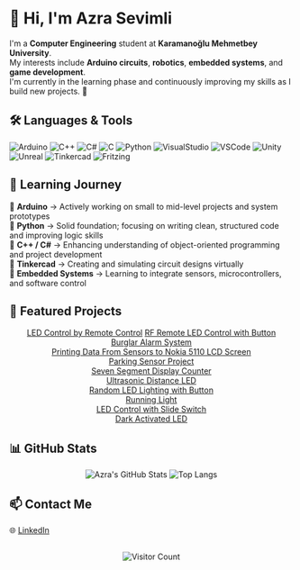 # 👋 Hi, I'm Azra Sevimli  

I'm a **Computer Engineering** student at **Karamanoğlu Mehmetbey University**.  
My interests include **Arduino circuits**, **robotics**, **embedded systems**, and **game development**.  
I'm currently in the learning phase and continuously improving my skills as I build new projects. 🚀  

## 🛠️ Languages & Tools  

![Arduino](https://skillicons.dev/icons?i=arduino)
![C++](https://skillicons.dev/icons?i=cpp)
![C#](https://skillicons.dev/icons?i=cs)
![C](https://skillicons.dev/icons?i=c)
![Python](https://skillicons.dev/icons?i=python)
![VisualStudio](https://skillicons.dev/icons?i=visualstudio)
![VSCode](https://skillicons.dev/icons?i=vscode)
![Unity](https://skillicons.dev/icons?i=unity)
![Unreal](https://skillicons.dev/icons?i=unreal)
![Tinkercad](https://img.shields.io/badge/Tinkercad-%23F37726.svg?style=for-the-badge&logo=tinkercad&logoColor=white)
![Fritzing](https://img.shields.io/badge/Fritzing-%23CC342D.svg?style=for-the-badge&logo=fritzing&logoColor=white)

## 🌱 Learning Journey  

🔹 **Arduino** → Actively working on small to mid-level projects and system prototypes  
🔹 **Python** → Solid foundation; focusing on writing clean, structured code and improving logic skills  
🔹 **C++ / C#** → Enhancing understanding of object-oriented programming and project development  
🔹 **Tinkercad** → Creating and simulating circuit designs virtually  
🔹 **Embedded Systems** → Learning to integrate sensors, microcontrollers, and software control  

## 🌟 Featured Projects

<div align="center">

 [LED Control by Remote Control](https://github.com/AzraSevimli/led_control_by_remote_control)
 [RF Remote LED Control with Button](https://github.com/AzraSevimli/rf_remote_led_control_with_button)  
 [Burglar Alarm System](https://github.com/AzraSevimli/burglar_alarm_system)  
 [Printing Data From Sensors to Nokia 5110 LCD Screen](https://github.com/AzraSevimli/printing_data_from_sensors_to_nokia_5110_lcd_screen)  
 [Parking Sensor Project](https://github.com/AzraSevimli/parking_sensor_project)  
 [Seven Segment Display Counter](https://github.com/AzraSevimli/seven_segment_display_counter)  
 [Ultrasonic Distance LED](https://github.com/AzraSevimli/ultrasonic_distance_led)  
 [Random LED Lighting with Button](https://github.com/AzraSevimli/random_led_lighting_with_button)  
 [Running Light](https://github.com/AzraSevimli/running_light)  
 [LED Control with Slide Switch](https://github.com/AzraSevimli/led_control_with_slide_switch)  
 [Dark Activated LED](https://github.com/AzraSevimli/dark_activated_led)  

</div>


## 📊 GitHub Stats  

<div align="center">
  
![Azra's GitHub Stats](https://github-readme-stats.vercel.app/api?username=AzraSevimli&show_icons=true&theme=tokyonight&hide_border=true&border_radius=15)
![Top Langs](https://github-readme-stats.vercel.app/api/top-langs/?username=AzraSevimli&layout=compact&theme=tokyonight&hide_border=true&border_radius=15)

</div>

## 📫 Contact Me  

🌐 [LinkedIn](https://www.linkedin.com/in/azra-sevimli-82913a340) 

## 

<p align="center">
  <img src="https://komarev.com/ghpvc/?username=AzraSevimli&color=0e75b6&style=flat-square" alt="Visitor Count" />
</p>

